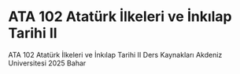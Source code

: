 # ATA 102 Atatürk İlkeleri ve İnkılap Tarihi II
 ATA 102 Atatürk İlkeleri ve İnkılap Tarihi II Ders Kaynakları Akdeniz Universitesi 2025 Bahar
